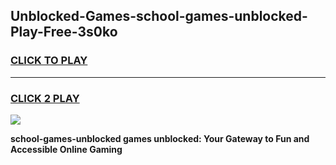 
## Unblocked-Games-school-games-unblocked-Play-Free-3s0ko
<h3>
<a href="https://premium76.site?title=school-games-unblocked&ref=12A">CLICK TO PLAY</a></h3>
<hr>

<h3>
<a href="https://premium76.site?title=school-games-unblocked&ref=12A">CLICK 2 PLAY</a>
  
</h3>

<a href="https://premium76.site?title=school-games-unblocked&ref=12A"><img src="https://clearcache.store/games.png"></a>


**school-games-unblocked games unblocked: Your Gateway to Fun and Accessible Online Gaming**
